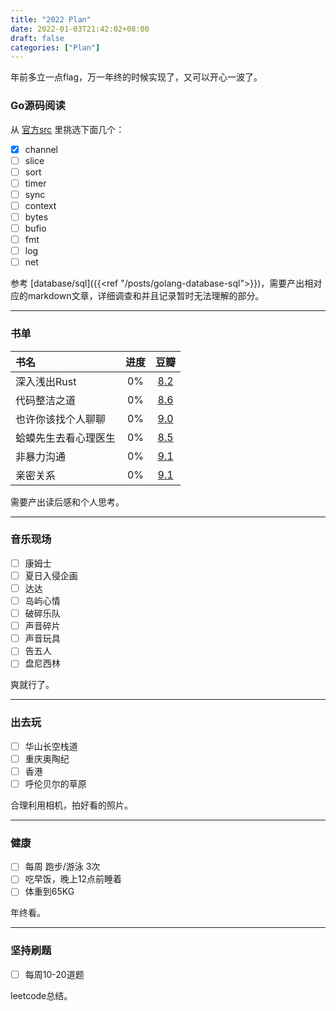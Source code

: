 ```yaml
---
title: "2022 Plan"
date: 2022-01-03T21:42:02+08:00
draft: false
categories: ["Plan"]
---
```


年前多立一点flag，万一年终的时候实现了，又可以开心一波了。


### Go源码阅读
从 [官方src](https://github.com/golang/go/tree/master/src) 里挑选下面几个：
- [x] channel
- [ ] slice
- [ ] sort
- [ ] timer
- [ ] sync
- [ ] context
- [ ] bytes
- [ ] bufio
- [ ] fmt
- [ ] log
- [ ] net

参考 [database/sql]({{<ref "/posts/golang-database-sql">}})，需要产出相对应的markdown文章，详细调查和并且记录暂时无法理解的部分。

---

### 书单
| 书名                          |  进度         | 豆瓣                                                              |
| :---                          |  :----:       |  :---:                                                             |
| 深入浅出Rust                 |   0%          |  [8.2](https://book.douban.com/subject/30312231)                   |
| 代码整洁之道                  |   0%          | [8.6](https://book.douban.com/subject/4199741/)                   |
| 也许你该找个人聊聊            |   0%          | [9.0](https://book.douban.com/subject/35481512/)                  |
| 蛤蟆先生去看心理医生            |   0%          | [8.5](https://book.douban.com/subject/35143790/)                  |
| 非暴力沟通                    |   0%          | [9.1](https://book.douban.com/subject/35519608/)                  |
| 亲密关系                      |   0%          | [9.1](https://book.douban.com/subject/26585065/)                  |

需要产出读后感和个人思考。

---

### 音乐现场

- [ ] 康姆士
- [ ] 夏日入侵企画
- [ ] 达达
- [ ] 岛屿心情
- [ ] 破碎乐队
- [ ] 声音碎片
- [ ] 声音玩具
- [ ] 告五人
- [ ] 盘尼西林

爽就行了。

---

### 出去玩

- [ ] 华山长空栈道
- [ ] 重庆奥陶纪
- [ ] 香港
- [ ] 呼伦贝尔的草原

合理利用相机，拍好看的照片。

---

### 健康
- [ ] 每周 跑步/游泳 3次
- [ ] 吃早饭，晚上12点前睡着
- [ ] 体重到65KG

年终看。

---

### 坚持刷题
- [ ] 每周10-20道题

leetcode总结。

<!-- --- -->